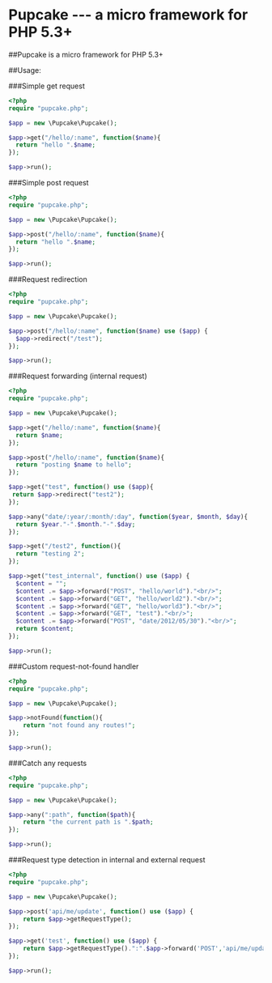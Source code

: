 Pupcake --- a micro framework for PHP 5.3+
=======================================

##Pupcake is a micro framework for PHP 5.3+

##Usage:

###Simple get request
```php
<?php
require "pupcake.php";

$app = new \Pupcake\Pupcake();

$app->get("/hello/:name", function($name){
  return "hello ".$name;
});

$app->run();
```

###Simple post request
```php
<?php
require "pupcake.php";

$app = new \Pupcake\Pupcake();

$app->post("/hello/:name", function($name){
  return "hello ".$name;
});

$app->run();
```

###Request redirection
```php
<?php
require "pupcake.php";

$app = new \Pupcake\Pupcake();

$app->post("/hello/:name", function($name) use ($app) {
  $app->redirect("/test");
});

$app->run();
```

###Request forwarding (internal request)
```php
<?php
require "pupcake.php";

$app = new \Pupcake\Pupcake();

$app->get("/hello/:name", function($name){
  return $name;
});

$app->post("/hello/:name", function($name){
  return "posting $name to hello";
});

$app->get("test", function() use ($app){
 return $app->redirect("test2");
});

$app->any("date/:year/:month/:day", function($year, $month, $day){
  return $year."-".$month."-".$day;
});

$app->get("/test2", function(){
  return "testing 2";
});

$app->get("test_internal", function() use ($app) {
  $content = "";
  $content .= $app->forward("POST", "hello/world")."<br/>";
  $content .= $app->forward("GET", "hello/world2")."<br/>";
  $content .= $app->forward("GET", "hello/world3")."<br/>";
  $content .= $app->forward("GET", "test")."<br/>";
  $content .= $app->forward("POST", "date/2012/05/30")."<br/>";
  return $content;
});

$app->run();
```

###Custom request-not-found handler
```php
<?php
require "pupcake.php";

$app = new \Pupcake\Pupcake();

$app->notFound(function(){
    return "not found any routes!";
});

$app->run();
```

###Catch any requests
```php
<?php
require "pupcake.php";

$app = new \Pupcake\Pupcake();

$app->any(":path", function($path){
    return "the current path is ".$path;
});

$app->run();
```

###Request type detection in internal and external request
```php
<?php
require "pupcake.php";

$app = new \Pupcake\Pupcake();

$app->post('api/me/update', function() use ($app) {
    return $app->getRequestType();
});

$app->get('test', function() use ($app) {
    return $app->getRequestType().":".$app->forward('POST','api/me/update');
});

$app->run();
```
